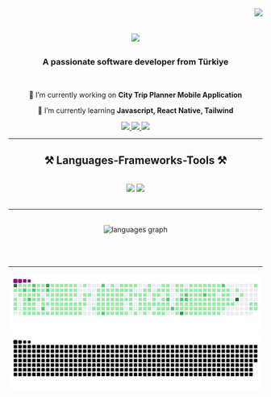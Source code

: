 <img align="right" src="https://visitor-badge.laobi.icu/badge?page_id=tugrulhanterzi.tugrulhanterzi" />

<h1 align="center">
    <img src="https://readme-typing-svg.herokuapp.com/?font=Righteous&size=35&center=true&vCenter=true&width=500&height=70&duration=4000&lines=Hi+There!+👋;+I'm+Tuğrulhan+Terzi!;" />
</h1>

<h3 align="center">A passionate software developer from Türkiye</h3>

<br/>

<div align="center">
 
 🔭 I’m currently working on **City Trip Planner Mobile Application**
 
 🌱 I’m currently learning **Javascript, React Native, Tailwind**

 </div>
 
<div align="center"> 
  <a href="mailto:tugrulterzi1@gmail.com">
    <img src="https://img.shields.io/badge/Gmail-333333?style=for-the-badge&logo=gmail&logoColor=red" />
  </a>
  <a href="https://linkedin.com/in/tuğrulhan-terzi-5a55b220b" target="_blank">
    <img src="https://img.shields.io/badge/LinkedIn-0077B5?style=for-the-badge&logo=linkedin&logoColor=white" target="_blank" />
  </a>
  <a href="https://tugrulhanterzi.github.io" target="_blank">
     <img src="https://img.shields.io/badge/Portfolio-FF5722?style=for-the-badge&logo=todoist&logoColor=white" target="_blank" /> <!-- sqlite, safari, google-chrome are other good icon options -->
  </a>
</div>

 <hr/>
 
<h2 align="center">⚒️ Languages-Frameworks-Tools ⚒️</h2>
<br/>
<div align="center">
    <img src="https://skillicons.dev/icons?i=react,bootstrap,mui,html,css,vscode,github,figma,tailwind,git,r" />
    <img src="https://skillicons.dev/icons?i=nodejs,javascript,typescript,csharp,dot-net,swift,firebase,nextjs,mysql" /><br>
</div>

<br/>
<hr/>

<div align="center">
  <br>
    <div align="center">
  <img src="https://github-readme-stats.vercel.app/api/top-langs?username=tugrulhanterzi&locale=en&hide_title=false&layout=compact&card_width=320&langs_count=5&theme=github_dark&hide_border=false&order=2" height="150" alt="languages graph"  />
</div>
  <br/>
  <br/><br/>
</div>

<hr/>

![GitHub Snake Light](github-contribution-grid-snake.gif#gh-light-mode-only)
![GitHub Snake dark](github-snake-dark.svg#gh-dark-mode-only)

</br>
